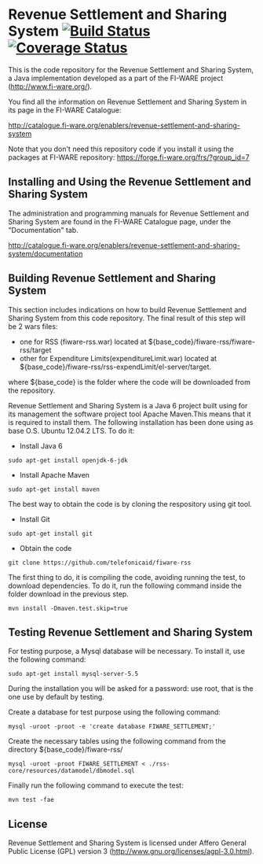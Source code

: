 
# Revenue Settlement and Sharing System [![Build Status](https://travis-ci.org/telefonicaid/fiware-rss.svg)](https://travis-ci.org/telefonicaid/fiware-rss) [![Coverage Status](https://coveralls.io/repos/agc327/fiware-rss/badge.png?branch=master)](https://coveralls.io/r/agc327/fiware-rss?branch=master)


This is the code repository for the Revenue Settlement and Sharing System, a Java implementation developed as a part of the FI-WARE project (http://www.fi-ware.org/).

You find all the information on Revenue Settlement and Sharing System in its page in the FI-WARE Catalogue:

http://catalogue.fi-ware.org/enablers/revenue-settlement-and-sharing-system

Note that you don't need this repository code if you install it using the packages at FI-WARE repository: https://forge.fi-ware.org/frs/?group_id=7  


## Installing and Using the Revenue Settlement and Sharing System

The administration and programming manuals for Revenue Settlement and Sharing System are found in the FI-WARE Catalogue page,
under the "Documentation" tab.

http://catalogue.fi-ware.org/enablers/revenue-settlement-and-sharing-system/documentation


## Building Revenue Settlement and Sharing System

This section includes indications on how to build Revenue Settlement and Sharing System from this code repository.
The final result of this step will be 2 wars files: 
* one for RSS (fiware-rss.war) located at ${base_code}/fiware-rss/fiware-rss/target
* other for Expenditure Limits(expenditureLimit.war) located at ${base_code}/fiware-rss/rss-expendLimit/el-server/target.

where ${base_code} is the folder where the code will be downloaded from the repository.


Revenue Settlement and Sharing System is a Java 6 project built using for its management the software project tool Apache Maven.This means that it is required to install them. The following installation  has been done using as base O.S. Ubuntu 12.04.2 LTS. To do it:

* Install Java 6

```
sudo apt-get install openjdk-6-jdk
```

* Install Apache Maven

```
sudo apt-get install maven
```

The best way to obtain the code is by cloning the respository using git tool. 

* Install Git

```
sudo apt-get install git
```

* Obtain the code

```
git clone https://github.com/telefonicaid/fiware-rss
```

The first thing to do, it is compiling the code, avoiding running the test, to download dependencies. 
To do it, run the following command inside the folder download in the previous step.

```
mvn install -Dmaven.test.skip=true
```

## Testing Revenue Settlement and Sharing System

For testing purpose, a Mysql database will be necessary. To install it, use the following command:

```
sudo apt-get install mysql-server-5.5
```

During the installation you will be asked for a password: use root, that is the one use by default by testing.

Create a database for test purpose using the following command:

```
mysql -uroot -proot -e 'create database FIWARE_SETTLEMENT;'
```

Create the necessary tables using the following command from the directory ${base_code}/fiware-rss/

```
mysql -uroot -proot FIWARE_SETTLEMENT < ./rss-core/resources/datamodel/dbmodel.sql
```

Finally run the following command to execute the test:

```
mvn test -fae
```


## License

Revenue Settlement and Sharing System is licensed under Affero General Public License (GPL) version 3 (http://www.gnu.org/licenses/agpl-3.0.html).
